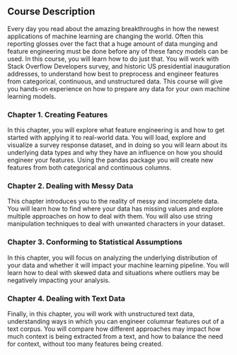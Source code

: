 ## Course Description
Every day you read about the amazing breakthroughs in how the newest applications of machine learning are changing the world. Often this reporting glosses over the fact that a huge amount of data munging and feature engineering must be done before any of these fancy models can be used. In this course, you will learn how to do just that. You will work with Stack Overflow Developers survey, and historic US presidential inauguration addresses, to understand how best to preprocess and engineer features from categorical, continuous, and unstructured data. This course will give you hands-on experience on how to prepare any data for your own machine learning models.

### Chapter 1. Creating Features
In this chapter, you will explore what feature engineering is and how to get started with applying it to real-world data. You will load, explore and visualize a survey response dataset, and in doing so you will learn about its underlying data types and why they have an influence on how you should engineer your features. Using the pandas package you will create new features from both categorical and continuous columns.

### Chapter 2. Dealing with Messy Data
This chapter introduces you to the reality of messy and incomplete data. You will learn how to find where your data has missing values and explore multiple approaches on how to deal with them. You will also use string manipulation techniques to deal with unwanted characters in your dataset.

### Chapter 3. Conforming to Statistical Assumptions
In this chapter, you will focus on analyzing the underlying distribution of your data and whether it will impact your machine learning pipeline. You will learn how to deal with skewed data and situations where outliers may be negatively impacting your analysis.

### Chapter 4. Dealing with Text Data
Finally, in this chapter, you will work with unstructured text data, understanding ways in which you can engineer columnar features out of a text corpus. You will compare how different approaches may impact how much context is being extracted from a text, and how to balance the need for context, without too many features being created.
